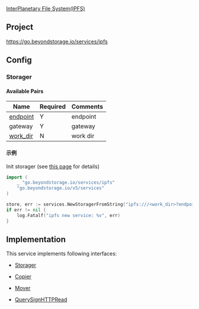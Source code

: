 [InterPlanetary File System(IPFS)](https://ipfs.io/)

## Project

<https://go.beyondstorage.io/services/ipfs>

## Config

### Storager

#### Available Pairs

| Name                             | Required | Comments |
| -------------------------------- | -------- | -------- |
| [endpoint](../pairs/endpoint.md) | Y        | endpoint |
| gateway                          | Y        | gateway  |
| [work_dir](../pairs/work_dir.md) | N        | work dir |

#### 示例

Init storager (see [this page](../operations/index.md#how-to-initialize-a-servicerstorager) for details)

```go
import (
    _ "go.beyondstorage.io/services/ipfs"
    "go.beyondstorage.io/v5/services"
)

store, err := services.NewStoragerFromString("ipfs:///<work_dir>?endpoint=<ipfs_http_api_endpoint>&gateway=<ipfs_http_gateway>") // endpoint example: http:127.0.0.1:5001
if err != nil {
    log.Fatalf("ipfs new service: %v", err)
}

```

## Implementation

This service implements following interfaces:

- [Storager](../operations/storager/index.md)

- [Copier](../operations/copy.md)

- [Mover](../operations/move.md)

- [QuerySignHTTPRead](../operations/storage_http_signer/query_sign_http_read.md)
